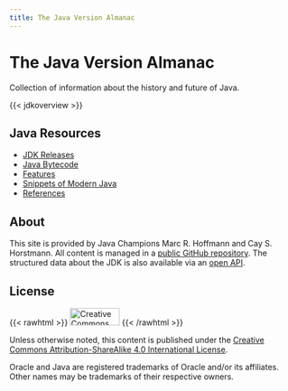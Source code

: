 ```yaml
---
title: The Java Version Almanac
---
```


# The Java Version Almanac

Collection of information about the history and future of Java.

{{< jdkoverview >}}

## Java Resources

* [JDK Releases](jdk)
* [Java Bytecode](bytecode)
* [Features](features)
* [Snippets of Modern Java](snippets)
* [References](references)


## About

This site is provided by Java Champions Marc R. Hoffmann and Cay S. Horstmann.
All content is managed in a [public GitHub repository](https://github.com/marchof/java-almanac).
The structured data about the JDK is also available via an [open API](https://editor.swagger.io/?url=https://data.javaalmanac.io/v1/openapi.yaml).


## License

{{< rawhtml >}}
<img src="/img/cc-by-sa.png" title="Creative Commons BY-SA" width="88" height="31"/>
{{< /rawhtml >}}

Unless otherwise noted, this content is published under the
[Creative Commons Attribution-ShareAlike 4.0 International License](http://creativecommons.org/licenses/by-sa/4.0/).

Oracle and Java are registered trademarks of Oracle and/or its affiliates.
Other names may be trademarks of their respective owners.